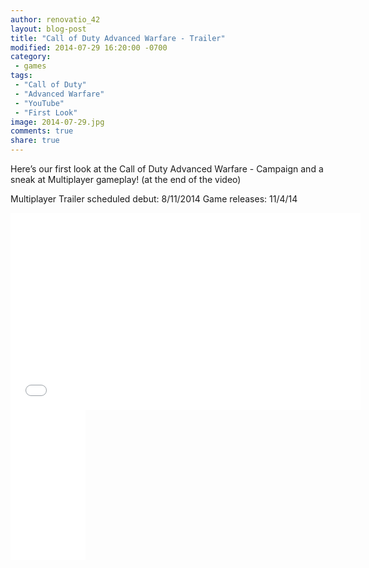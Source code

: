 ```yaml
---
author: renovatio_42
layout: blog-post
title: "Call of Duty Advanced Warfare - Trailer"
modified: 2014-07-29 16:20:00 -0700
category:
 - games
tags:
 - "Call of Duty"
 - "Advanced Warfare"
 - "YouTube"
 - "First Look"
image: 2014-07-29.jpg
comments: true
share: true
---
```


Here’s our first look at the Call of Duty Advanced Warfare - Campaign and a sneak at Multiplayer gameplay! (at the end of the video)

Multiplayer Trailer scheduled debut: 8/11/2014
Game releases: 11/4/14

<iframe width="560" height="315" src="//www.youtube.com/embed/pUysNWHffWg" frameborder="0" allowfullscreen></iframe>

<iframe style="width:120px;height:240px;" marginwidth="0" marginheight="0" scrolling="no" frameborder="0" src="//ws-na.amazon-adsystem.com/widgets/q?ServiceVersion=20070822&OneJS=1&Operation=GetAdHtml&MarketPlace=US&source=ac&ref=tf_til&ad_type=product_link&tracking_id=dadgam-20&marketplace=amazon&region=US&placement=B00K308KF4&asins=B00K308KF4&linkId=BONI6U6PUVKY5MKJ&show_border=true&link_opens_in_new_window=true">
</iframe>